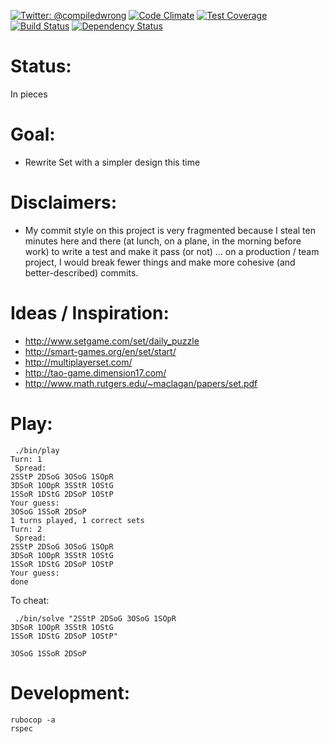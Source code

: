 [![Twitter: @compiledwrong](https://img.shields.io/badge/contact-@compiledwrong-blue.svg?style=flat)](https://twitter.com/compiledwrong)
[![Code Climate](https://codeclimate.com/github/compwron/setalyze/badges/gpa.svg)](https://codeclimate.com/github/compwron/setalyze)
[![Test Coverage](https://codeclimate.com/github/compwron/setalyze/badges/coverage.svg)](https://codeclimate.com/github/compwron/setalyze)
[![Build Status](https://travis-ci.org/compwron/setalyze.svg)](https://travis-ci.org/compwron/setalyze)
[![Dependency Status](https://gemnasium.com/compwron/setalyze.png)](https://gemnasium.com/compwron/setalyze)



Status:
====
In pieces

Goal:
====

* Rewrite Set with a simpler design this time

Disclaimers:
====

* My commit style on this project is very fragmented because I steal ten minutes here and there (at lunch, on a plane, in the morning before work) to write a test and make it pass (or not) ... on a production / team project, I would break fewer things and make more cohesive (and better-described) commits. 

Ideas / Inspiration:
====

* http://www.setgame.com/set/daily_puzzle
* http://smart-games.org/en/set/start/
* http://multiplayerset.com/
* http://tao-game.dimension17.com/
* http://www.math.rutgers.edu/~maclagan/papers/set.pdf


Play:
====
```
 ./bin/play                                                                                                                                     
Turn: 1
 Spread: 
2SStP 2DSoG 3OSoG 1SOpR
3DSoR 1OOpR 3SStR 1OStG
1SSoR 1DStG 2DSoP 1OStP
Your guess: 
3OSoG 1SSoR 2DSoP
1 turns played, 1 correct sets
Turn: 2
 Spread: 
2SStP 2DSoG 3OSoG 1SOpR
3DSoR 1OOpR 3SStR 1OStG
1SSoR 1DStG 2DSoP 1OStP
Your guess: 
done
```

To cheat:
```
 ./bin/solve "2SStP 2DSoG 3OSoG 1SOpR 
3DSoR 1OOpR 3SStR 1OStG               
1SSoR 1DStG 2DSoP 1OStP"              

3OSoG 1SSoR 2DSoP                      
```


Development:
====
```
rubocop -a
rspec
```